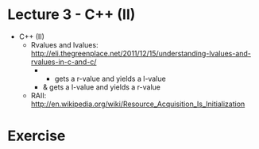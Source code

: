 # Lecture 3 - C++ (II)

- C++ (II)
    - Rvalues and lvalues: 
      http://eli.thegreenplace.net/2011/12/15/understanding-lvalues-and-rvalues-in-c-and-c/
        - * gets a r-value and yields a l-value
        - & gets a l-value and yields a r-value
    - RAII: http://en.wikipedia.org/wiki/Resource_Acquisition_Is_Initialization


# Exercise


